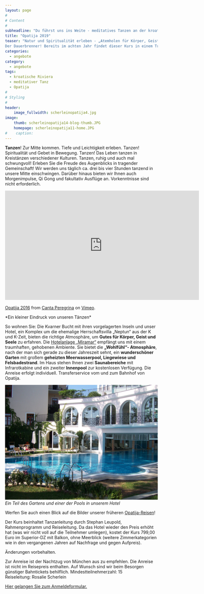 ```yaml
---
layout: page
#
# Content
#
subheadline: "Du führst uns ins Weite - meditatives Tanzen an der kroatischen Riviera in Opatija vom 27.10. bis 01.11.2019 - 6 Tage genießen!"
title: "Opatija 2019"
teaser: "Natur und Spiritualität erleben - „Atemholen für Körper, Geist und Seele“
Der Dauerbrenner! Bereits im achten Jahr findet dieser Kurs in einem Traum-Wellness-Hotel an der kroatischen Riviera statt. Natur und Spiritualität erleben - zum Atemholen für Körper, Geist und Seele. 5 Übernachtungen und sechs Tage genießen."
categories:
  - angebote
category:
  - angebote
tags:
  - kroatische Riviera
  - meditativer Tanz
  - Opatija
#
# Styling
#
header:
    image_fullwidth: scherleinopatija4.jpg
image:
    thumb: scherleinopatija14-blog-thumb.JPG
    homepage: scherleinopatija11-home.JPG
#    caption:  
---
```


**Tanzen**! Zur Mitte kommen. Tiefe und Leichtigkeit erleben. Tanzen! Spiritualität und Gebet in Bewegung. Tanzen! Das Leben tanzen in Kreistänzen verschiedener
Kulturen. Tanzen, ruhig und auch mal schwungvoll! Erleben Sie die Freude des Augenblicks in tragender Gemeinschaft! Wir werden uns täglich ca. drei bis vier Stunden tanzend in unsere Mitte einschwingen. Darüber hinaus bieten wir Ihnen auch Morgenimpulse, Qi Gong und fakultativ Ausflüge an.
Vorkenntnisse sind nicht erforderlich.

<iframe src="https://player.vimeo.com/video/197186378" width="640" height="360" frameborder="0" webkitallowfullscreen mozallowfullscreen allowfullscreen></iframe>
<p><a href="https://vimeo.com/197186378">Opatija 2016</a> from <a href="https://vimeo.com/user60798339">Canta Peregrina</a> on <a href="https://vimeo.com">Vimeo</a>.</p>
*Ein kleiner Eindruck von unseren Tänzen*

So wohnen Sie:
Die Kvarner Bucht mit ihren vorgelagerten Inseln und unser Hotel, ein Komplex um die ehemalige Herrschaftsvilla „Neptun“ aus der K und K-Zeit, bieten die richtige Atmosphäre, um **Gutes für Körper, Geist und Seele** zu erfahren.
Die [Hotelanlage „Miramar“](http://www.hotel-miramar.info/de/entdecken/willkommen/) empfängt uns mit einem traumhaften, gehobenen Ambiente. Sie bietet die **„Wohlfühl“- Atmosphäre**, nach der man sich gerade zu dieser Jahreszeit sehnt, ein **wunderschöner Garten** mit großem **geheizten Meerwasserpool, Liegewiese und Felsbadestrand**. Im Haus stehen Ihnen zwei **Saunabereiche** mit Infrarotkabine und ein zweiter **Innenpool** zur kostenlosen Verfügung. Die Anreise erfolgt individuell. Transferservice vom und zum Bahnhof von Opatija.

![Ein Teil des Gartens und einer der Pools in unserem Hotel](/images/scherleinopatija15.JPG)
*Ein Teil des Gartens und einer der Pools in unserem Hotel*

Werfen Sie auch einen Blick auf die Bilder unserer früheren [Opatija-Reisen](/impressionen/opatija/)!

Der Kurs beinhaltet Tanzanleitung durch Stephan Leupold, Rahmenprogramm und Reiseleitung. Da das Hotel wieder den Preis erhöht hat (was wir nicht voll auf die Teilnehmer umlegen), kostet der Kurs 799,00 Euro im Superior-DZ mit Balkon, ohne Meerblick (weitere Zimmerkategorien wie in den vergangenen Jahren auf Nachfrage und gegen Aufpreis).

Änderungen vorbehalten.

Zur Anreise ist der Nachtzug von München aus zu empfehlen. Die Anreise ist nicht im Reisepreis enthalten. Auf Wunsch sind wir beim Besorgen günstiger Bahntickets behilflich. Mindestteilnehmerzahl: 15  
Reiseleitung: Rosalie Scherlein

[Hier gelangen Sie zum Anmeldeformular.](/anmeldung/)
